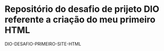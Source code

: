 # Repositório do desafio de prijeto DIO referente a criação do meu primeiro HTML 
DIO-DESAFIO-PRIMEIRO-SITE-HTML
